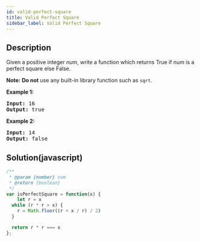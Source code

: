 ```yaml
---
id: valid-perfect-square
title: Valid Perfect Square
sidebar_label: Valid Perfect Square
---
```

## Description
<div class="description">
<p>Given a positive integer <i>num</i>, write a function which returns True if <i>num</i> is a perfect square else False.</p>

<p><b>Note:</b> <b>Do not</b> use any built-in library function such as <code>sqrt</code>.</p>

<p><strong>Example 1:</strong></p>

<div>
<pre>
<strong>Input: </strong><span id="example-input-1-1">16</span>
<strong>Output: </strong><span id="example-output-1">true</span>
</pre>

<div>
<p><strong>Example 2:</strong></p>

<pre>
<strong>Input: </strong><span id="example-input-2-1">14</span>
<strong>Output: </strong><span id="example-output-2">false</span>
</pre>
</div>
</div>
</div>

## Solution(javascript)
```javascript
/**
 * @param {number} num
 * @return {boolean}
 */
var isPerfectSquare = function(x) {
    let r = x
  while (r * r > x) {
    r = Math.floor((r + x / r) / 2)
  }

  return r * r === x
};
```